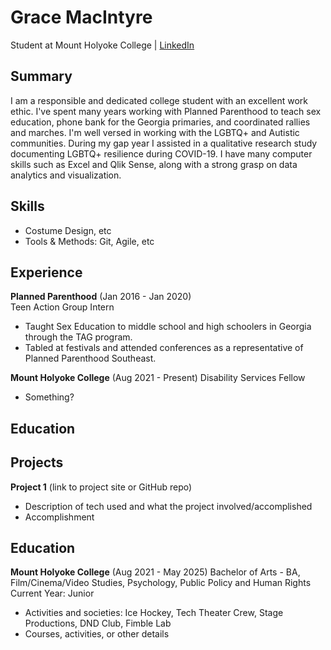 # Grace MacIntyre
Student at Mount Holyoke College | [LinkedIn](https://www.linkedin.com/in/grace-macintyre-6a851b20b/)

## Summary
I am a responsible and dedicated college student with an excellent work ethic. I've spent many years working with Planned Parenthood to teach sex education, phone bank for the Georgia primaries, and coordinated rallies and marches. I'm well versed in working with the LGBTQ+ and Autistic communities. During my gap year I assisted in a qualitative research study documenting LGBTQ+ resilience during COVID-19. I have many computer skills such as Excel and Qlik Sense, along with a strong grasp on data analytics and visualization.

## Skills
- Costume Design, etc
- Tools & Methods: Git, Agile, etc

## Experience
**Planned Parenthood** (Jan 2016 - Jan 2020)   
Teen Action Group Intern
- Taught Sex Education to middle school and high schoolers in Georgia through the TAG program.
- Tabled at festivals and attended conferences as a representative of Planned Parenthood Southeast.

**Mount Holyoke College** (Aug 2021 - Present)
Disability Services Fellow
- Something?

## Education

## Projects
**Project 1** (link to project site or GitHub repo)  
- Description of tech used and what the project involved/accomplished
- Accomplishment 

## Education
**Mount Holyoke College** (Aug 2021 - May 2025)
Bachelor of Arts - BA, Film/Cinema/Video Studies, Psychology, Public Policy and Human Rights
Current Year: Junior
- Activities and societies: Ice Hockey, Tech Theater Crew, Stage Productions, DND Club, Fimble Lab
- Courses, activities, or other details
